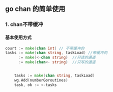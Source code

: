 ## go chan 的简单使用
### 1. chan不带缓冲


#### 基本使用方式

```go
court := make(chan int) // 不带缓冲的
tasks := make(chan string, taskLoad) //带缓冲的
      := make(<-chan string)  //只读的通道
      := make(chan<- string)  //只写的通道
```

```go

	tasks := make(chan string, taskLoad)
	wg.Add(numberGoroutines)
    task, ok := <-tasks
```

